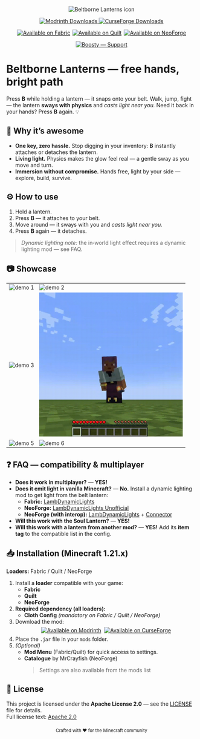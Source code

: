 <p align="center">
  <img src="https://cdn.modrinth.com/data/NUFDZAKS/4c2ae7ef695e568902814ab197689b922e530236_96.webp" width="128" height="128" alt="Beltborne Lanterns icon">
</p>

<p align="center">
  <a href="https://modrinth.com/project/beltborne-lanterns">
    <img alt="Modrinth Downloads" src="https://img.shields.io/modrinth/dt/NUFDZAKS?style=flat&logo=modrinth">
  </a>
  <a href="https://www.curseforge.com/minecraft/mc-mods/beltborne-lanterns">
    <img alt="CurseForge Downloads" src="https://img.shields.io/curseforge/dt/1337474?style=flat&logo=curseforge">
  </a>
</p>

<p align="center" style="display: flex; justify-content: center; gap: 6px;">
    <a href="https://modrinth.com/project/beltborne-lanterns/versions?l=fabric">
        <img src="https://cdn.modrinth.com/data/cached_images/d8a8d9852fb6e55292d6f5ecc1842fd7bc8c3c9e.webp" alt="Available on Fabric">
    </a>
    <a href="https://modrinth.com/project/beltborne-lanterns?l=quilt">
        <img src="https://cdn.modrinth.com/data/cached_images/77e67c2eae40b638430d5959e9a0d0ef60f76f41.webp" alt="Available on Quilt">
    </a>
   <a href="https://modrinth.com/project/beltborne-lanterns?l=neoforge">
    <img src="https://cdn.modrinth.com/data/cached_images/ecbd0303728027761730760800f9354e14f38d31.webp" alt="Available on NeoForge">
  </a>
</p>
<p align="center" style="display:flex;justify-content:center;gap:8px;margin:6px 0;">
  <a href="https://boosty.to/0xcodsnet" target="_blank" rel="noopener">
    <img alt="Boosty — Support" src="https://cdn.modrinth.com/data/cached_images/e5ac57a392801dee070cc961eb901e1379c945b6.webp">
  </a>
</p>

# Beltborne Lanterns — free hands, bright path

Press **B** while holding a lantern — it snaps onto your belt. Walk, jump, fight — the lantern **sways with physics** and *casts light near you.*
Need it back in your hands? Press **B** again. 💡

## 🧩 Why it’s awesome

* **One key, zero hassle.** Stop digging in your inventory: **B** instantly attaches or detaches the lantern.
* **Living light.** Physics makes the glow feel real — a gentle sway as you move and turn.
* **Immersion without compromise.** Hands free, light by your side — explore, build, survive.

## ⚙️ How to use

1. Hold a lantern.
2. Press **B** — it attaches to your belt.
3. Move around — it sways with you and *casts light near you.*
4. Press **B** again — it detaches.

> *Dynamic lighting note:* the in‑world light effect requires a dynamic lighting mod — see FAQ.


## 📷 Showcase

<table>
  <tr>
    <td><img src="https://raw.githubusercontent.com/0xCoDSnet/Beltborne-Lanterns/refs/heads/1.21-architectury-loom/demo/demo1.gif" alt="demo 1" width="380"></td>
    <td><img src="https://raw.githubusercontent.com/0xCoDSnet/Beltborne-Lanterns/refs/heads/1.21-architectury-loom/demo/demo2.gif" alt="demo 2" width="380"></td>
  
  </tr>
  <tr>
     <td><img src="https://raw.githubusercontent.com/0xCoDSnet/Beltborne-Lanterns/refs/heads/1.21-architectury-loom/demo/demo3.gif" alt="demo 3" width="380"></td>
     <td><img src="https://raw.githubusercontent.com/0xCoDSnet/Beltborne-Lanterns/refs/heads/1.21-architectury-loom/demo/demo4.gif" alt="demo 4" width="380"></td>
  </tr>
  <tr>
    <td><img src="https://raw.githubusercontent.com/0xCoDSnet/Beltborne-Lanterns/refs/heads/1.21-architectury-loom/demo/demo5.gif" alt="demo 5" width="380"></td>
    <td><img src="https://raw.githubusercontent.com/0xCoDSnet/Beltborne-Lanterns/refs/heads/1.21-architectury-loom/demo/demo6.gif" alt="demo 6" width="380"></td>
  </tr>
</table>

## ❓ FAQ — compatibility & multiplayer

* **Does it work in multiplayer?** — **YES!**
* **Does it emit light in vanilla Minecraft?** — **No.** Install a dynamic lighting mod to get light from the belt lantern:
    * **Fabric:** [LambDynamicLights](https://modrinth.com/mod/lambdynamiclights)
    * **NeoForge:** [LambDynamicLights Unofficial](https://modrinth.com/mod/lambdynamiclights-unofficial-neoforge)
    * **NeoForge (with interop):** [LambDynamicLights](https://modrinth.com/mod/lambdynamiclights) + [Connector](https://modrinth.com/mod/connector)
* **Will this work with the Soul Lantern?** — **YES!**
* **Will this work with a lantern from another mod?** — **YES!** Add its **item tag** to the compatible list in the config.


## 📥 Installation (Minecraft 1.21.x)

**Loaders:** Fabric / Quilt / NeoForge

1. Install a **loader** compatible with your game:
   - **Fabric**
   - **Quilt**
   - **NeoForge**
2. **Required dependency (all loaders):**  
   - **Cloth Config** *(mandatory on Fabric / Quilt / NeoForge)*
3. Download the mod:
   <p align="center" style="display:flex;justify-content:center;gap:8px;margin:6px 0;">
     <a href="https://modrinth.com/project/beltborne-lanterns">
       <img src="https://cdn.jsdelivr.net/npm/@intergrav/devins-badges@3/assets/compact/available/modrinth_vector.svg" alt="Available on Modrinth">
     </a>
     <a href="https://www.curseforge.com/minecraft/mc-mods/beltborne-lanterns">
       <img src="https://cdn.jsdelivr.net/npm/@intergrav/devins-badges@3/assets/compact/available/curseforge_vector.svg" alt="Available on CurseForge">
     </a>
   </p>
4. Place the `.jar` file in your `mods` folder.
5. *(Optional)*
   - **Mod Menu** (Fabric/Quilt) for quick access to settings.
   - **Catalogue** by MrCrayfish (NeoForge)
     > Settings are also available from the mods list


## 📜 License

This project is licensed under the **Apache License 2.0** — see the [LICENSE](LICENSE) file for details.  
Full license text: [Apache 2.0](https://www.apache.org/licenses/LICENSE-2.0)

<p align="center">
  <sub>Crafted with ❤️ for the Minecraft community</sub>
</p>
